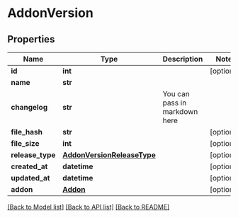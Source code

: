 # AddonVersion

## Properties
Name | Type | Description | Notes
------------ | ------------- | ------------- | -------------
**id** | **int** |  | [optional] 
**name** | **str** |  | 
**changelog** | **str** | You can pass in markdown here | 
**file_hash** | **str** |  | [optional] 
**file_size** | **int** |  | [optional] 
**release_type** | [**AddonVersionReleaseType**](AddonVersionReleaseType.md) |  | [optional] 
**created_at** | **datetime** |  | [optional] 
**updated_at** | **datetime** |  | [optional] 
**addon** | [**Addon**](Addon.md) |  | [optional] 

[[Back to Model list]](../README.md#documentation-for-models) [[Back to API list]](../README.md#documentation-for-api-endpoints) [[Back to README]](../README.md)

